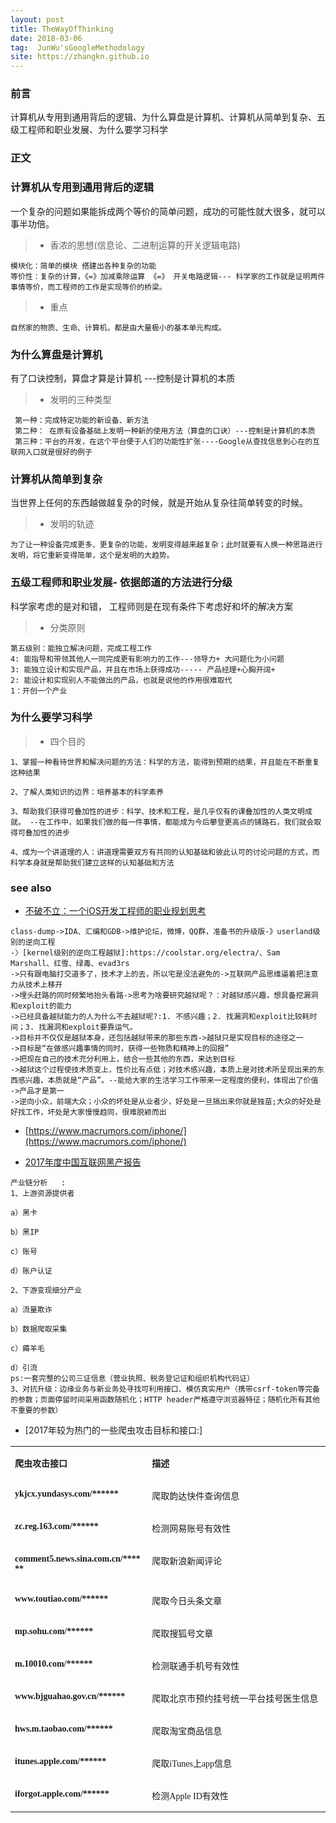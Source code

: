 ```yaml
---
layout: post
title: TheWayOfThinking
date: 2018-03-06
tag:  JunWu'sGoogleMethodology
site: https://zhangkn.github.io
---
```




### 前言

计算机从专用到通用背后的逻辑、为什么算盘是计算机、计算机从简单到复杂、五级工程师和职业发展、为什么要学习科学


### 正文


###  计算机从专用到通用背后的逻辑

一个复杂的问题如果能拆成两个等价的简单问题，成功的可能性就大很多，就可以事半功倍。

>* 香浓的思想(信息论、二进制运算的开关逻辑电路)
```
模块化：简单的模块 搭建出各种复杂的功能
等价性：复杂的计算，《=》加减乘除运算 《=》 开关电路逻辑--- 科学家的工作就是证明两件事情等价，而工程师的工作是实现等价的桥梁。
```
>* 重点
```
自然家的物质、生命、计算机，都是由大量极小的基本单元构成。
```


### 为什么算盘是计算机

有了口诀控制，算盘才算是计算机 ---控制是计算机的本质


>* 发明的三种类型
```
 第一种：完成特定功能的新设备、新方法
 第二种： 在原有设备基础上发明一种新的使用方法（算盘的口诀）---控制是计算机的本质
 第三种：平台的开发，在这个平台便于人们的功能性扩张----Google从查找信息到心在的互联网入口就是很好的例子
```



### 计算机从简单到复杂

当世界上任何的东西越做越复杂的时候，就是开始从复杂往简单转变的时候。

>* 发明的轨迹
```
为了让一种设备完成更多、更复杂的功能，发明变得越来越复杂；此时就要有人换一种思路进行发明，将它重新变得简单，这个是发明的大趋势。
```

### 五级工程师和职业发展- 依据郎道的方法进行分级

科学家考虑的是对和错， 工程师则是在现有条件下考虑好和坏的解决方案

>* 分类原则
```
第五级别：能独立解决问题，完成工程工作
4: 能指导和带领其他人一同完成更有影响力的工作---领导力+ 大问题化为小问题
3: 能独立设计和实现产品，并且在市场上获得成功----- 产品经理+心胸开阔+
2: 能设计和实现别人不能做出的产品，也就是说他的作用很难取代
1：开创一个产业
```

### 为什么要学习科学

>* 四个目的

```
1、掌握一种看待世界和解决问题的方法：科学的方法，能得到预期的结果，并且能在不断重复这种结果

2、了解人类知识的边界：培养基本的科学素养

3、帮助我们获得可叠加性的进步：科学、技术和工程，是几乎仅有的课叠加性的人类文明成就。 --在工作中，如果我们做的每一件事情，都能成为今后攀登更高点的铺路石，我们就会取得可叠加性的进步

4、成为一个讲道理的人：讲道理需要双方有共同的认知基础和彼此认可的讨论问题的方式，而科学本身就是帮助我们建立这样的认知基础和方法

```


### see also

- [不破不立：一个iOS开发工程师的职业规划思考](http://iosre.com/t/ios/689)
```
class-dump->IDA、汇编和GDB->维护论坛，微博，QQ群，准备书的升级版-》userland级别的逆向工程
-〉[kernel级别的逆向工程越狱]:https://coolstar.org/electra/、Sam Marshall、红雪、绿毒、evad3rs
->只有跟电脑打交道多了，技术才上的去，所以宅是没法避免的->互联网产品思维逼着把注意力从技术上移开
->埋头赶路的同时频繁地抬头看路->思考为啥要研究越狱呢？：对越狱感兴趣，想具备挖漏洞和exploit的能力
->已经具备越狱能力的人为什么不去越狱呢?:1. 不感兴趣；2. 找漏洞和exploit比较耗时间；3. 找漏洞和exploit要靠运气。
->目标并不仅仅是越狱本身，还包括越狱带来的那些东西->越狱只是实现目标的途径之一
->目标是“在做感兴趣事情的同时，获得一些物质和精神上的回报”
->把现在自己的技术充分利用上，结合一些其他的东西，来达到目标
->越狱这个过程使技术质变上，性价比有点低；对技术感兴趣，本质上是对技术所呈现出来的东西感兴趣，本质就是“产品”。--能给大家的生活学习工作带来一定程度的便利，体现出了价值
->产品才是第一
->逆向小众，前端大众；小众的坏处是从业者少，好处是一旦搞出来你就是独苗;大众的好处是好找工作，坏处是大家慢慢趋同，很难脱颖而出
```
- [https://www.macrumors.com/iphone/](https://www.macrumors.com/iphone/)

- [2017年度中国互联网黑产报告](https://mp.weixin.qq.com/s/koTpjYRyHqjdcGTHo5Msyw)

```
产业链分析   :
1、上游资源提供者    

a）黑卡    

b）黑IP    

c）账号    

d）账户认证    

2、下游变现细分产业    

a）流量欺诈    

b）数据爬取采集 

c）薅羊毛    

d）引流   
ps:一套完整的公司三证信息（营业执照、税务登记证和组织机构代码证）
3、对抗升级：边缘业务与新业务处寻找可利用接口、模仿真实用户（携带csrf-token等完备的参数；页面停留时间采用函数随机化；HTTP header严格遵守浏览器特征；随机化所有其他不重要的参数）
```
- [2017年较为热门的一些爬虫攻击目标和接口:]
<table width="668"><tbody style="max-width: 100%;box-sizing: border-box !important;word-wrap: break-word !important;"><tr class="" style="max-width: 100%;height: 19px;box-sizing: border-box !important;word-wrap: break-word !important;"><td width="238" valign="top" style="padding: 0px 7px;word-break: break-all;border-bottom-width: 2px;border-color: rgb(153, 153, 153) rgb(153, 153, 153) rgb(102, 102, 102);max-width: 100%;word-wrap: break-word !important;box-sizing: border-box !important;"><p style="max-width: 100%;min-height: 1em;box-sizing: border-box !important;word-wrap: break-word !important;"><span style="max-width: 100%;font-family: 微软雅黑;box-sizing: border-box !important;word-wrap: break-word !important;"><strong style="max-width: 100%;box-sizing: border-box !important;word-wrap: break-word !important;"><span style="max-width: 100%;font-size: 14px;box-sizing: border-box !important;word-wrap: break-word !important;">爬虫攻击接口</span></strong></span></p></td><td width="310" valign="top" style="padding: 0px 7px;word-break: break-all;border-bottom-width: 2px;border-left-style: none;border-top-color: rgb(153, 153, 153);border-right-color: rgb(153, 153, 153);border-bottom-color: rgb(102, 102, 102);max-width: 100%;word-wrap: break-word !important;box-sizing: border-box !important;"><p style="max-width: 100%;min-height: 1em;box-sizing: border-box !important;word-wrap: break-word !important;"><span style="max-width: 100%;font-family: 微软雅黑;box-sizing: border-box !important;word-wrap: break-word !important;"><strong style="max-width: 100%;box-sizing: border-box !important;word-wrap: break-word !important;"><span style="max-width: 100%;font-size: 14px;box-sizing: border-box !important;word-wrap: break-word !important;">描述</span></strong></span></p></td></tr><tr style="max-width: 100%;height: 19px;box-sizing: border-box !important;word-wrap: break-word !important;"><td width="238" valign="top" style="padding: 0px 7px;word-break: break-all;border-color: rgb(153, 153, 153);max-width: 100%;word-wrap: break-word !important;box-sizing: border-box !important;"><p style="max-width: 100%;min-height: 1em;box-sizing: border-box !important;word-wrap: break-word !important;"><span style="max-width: 100%;font-family: 微软雅黑;box-sizing: border-box !important;word-wrap: break-word !important;"><strong style="max-width: 100%;box-sizing: border-box !important;word-wrap: break-word !important;"><span style="max-width: 100%;font-size: 14px;box-sizing: border-box !important;word-wrap: break-word !important;">ykjcx.yundasys.com/******</span></strong></span></p></td><td width="310" valign="top" style="padding: 0px 7px;word-break: break-all;border-left-style: none;border-top-color: rgb(153, 153, 153);border-right-color: rgb(153, 153, 153);border-bottom-color: rgb(153, 153, 153);max-width: 100%;word-wrap: break-word !important;box-sizing: border-box !important;"><p style="max-width: 100%;min-height: 1em;box-sizing: border-box !important;word-wrap: break-word !important;"><span style="max-width: 100%;font-size: 14px;font-family: 微软雅黑;box-sizing: border-box !important;word-wrap: break-word !important;">爬取韵达快件查询信息</span></p></td></tr><tr style="max-width: 100%;height: 19px;box-sizing: border-box !important;word-wrap: break-word !important;"><td width="238" valign="top" style="padding: 0px 7px;word-break: break-all;border-top-style: none;border-right-color: rgb(153, 153, 153);border-bottom-color: rgb(153, 153, 153);border-left-color: rgb(153, 153, 153);max-width: 100%;word-wrap: break-word !important;box-sizing: border-box !important;"><p style="max-width: 100%;min-height: 1em;box-sizing: border-box !important;word-wrap: break-word !important;"><span style="max-width: 100%;font-family: 微软雅黑;box-sizing: border-box !important;word-wrap: break-word !important;"><strong style="max-width: 100%;box-sizing: border-box !important;word-wrap: break-word !important;"><span style="max-width: 100%;font-size: 14px;box-sizing: border-box !important;word-wrap: break-word !important;">zc.reg.163.com/******</span></strong></span></p></td><td width="310" valign="top" style="padding: 0px 7px;word-break: break-all;border-top-style: none;border-left-style: none;border-right-color: rgb(153, 153, 153);border-bottom-color: rgb(153, 153, 153);max-width: 100%;word-wrap: break-word !important;box-sizing: border-box !important;"><p style="max-width: 100%;min-height: 1em;box-sizing: border-box !important;word-wrap: break-word !important;"><span style="max-width: 100%;font-size: 14px;font-family: 微软雅黑;box-sizing: border-box !important;word-wrap: break-word !important;">检测网易账号有效性</span></p></td></tr><tr style="max-width: 100%;height: 19px;box-sizing: border-box !important;word-wrap: break-word !important;"><td width="238" valign="top" style="padding: 0px 7px;word-break: break-all;border-top-style: none;border-right-color: rgb(153, 153, 153);border-bottom-color: rgb(153, 153, 153);border-left-color: rgb(153, 153, 153);max-width: 100%;word-wrap: break-word !important;box-sizing: border-box !important;"><p style="max-width: 100%;min-height: 1em;box-sizing: border-box !important;word-wrap: break-word !important;"><span style="max-width: 100%;font-family: 微软雅黑;box-sizing: border-box !important;word-wrap: break-word !important;"><strong style="max-width: 100%;box-sizing: border-box !important;word-wrap: break-word !important;"><span style="max-width: 100%;font-size: 14px;box-sizing: border-box !important;word-wrap: break-word !important;">comment5.news.sina.com.cn/******</span></strong></span></p></td><td width="310" valign="top" style="padding: 0px 7px;word-break: break-all;border-top-style: none;border-left-style: none;border-right-color: rgb(153, 153, 153);border-bottom-color: rgb(153, 153, 153);max-width: 100%;word-wrap: break-word !important;box-sizing: border-box !important;"><p style="max-width: 100%;min-height: 1em;box-sizing: border-box !important;word-wrap: break-word !important;"><span style="max-width: 100%;font-size: 14px;font-family: 微软雅黑;box-sizing: border-box !important;word-wrap: break-word !important;">爬取新浪新闻评论</span></p></td></tr><tr style="max-width: 100%;height: 19px;box-sizing: border-box !important;word-wrap: break-word !important;"><td width="238" valign="top" style="padding: 0px 7px;word-break: break-all;border-top-style: none;border-right-color: rgb(153, 153, 153);border-bottom-color: rgb(153, 153, 153);border-left-color: rgb(153, 153, 153);max-width: 100%;word-wrap: break-word !important;box-sizing: border-box !important;"><p style="max-width: 100%;min-height: 1em;box-sizing: border-box !important;word-wrap: break-word !important;"><span style="max-width: 100%;font-family: 微软雅黑;box-sizing: border-box !important;word-wrap: break-word !important;"><strong style="max-width: 100%;box-sizing: border-box !important;word-wrap: break-word !important;"><span style="max-width: 100%;font-size: 14px;box-sizing: border-box !important;word-wrap: break-word !important;">www.toutiao.com/******</span></strong></span></p></td><td width="310" valign="top" style="padding: 0px 7px;word-break: break-all;border-top-style: none;border-left-style: none;border-right-color: rgb(153, 153, 153);border-bottom-color: rgb(153, 153, 153);max-width: 100%;word-wrap: break-word !important;box-sizing: border-box !important;"><p style="max-width: 100%;min-height: 1em;box-sizing: border-box !important;word-wrap: break-word !important;"><span style="max-width: 100%;font-size: 14px;font-family: 微软雅黑;box-sizing: border-box !important;word-wrap: break-word !important;">爬取今日头条文章</span></p></td></tr><tr style="max-width: 100%;height: 19px;box-sizing: border-box !important;word-wrap: break-word !important;"><td width="238" valign="top" style="padding: 0px 7px;word-break: break-all;border-top-style: none;border-right-color: rgb(153, 153, 153);border-bottom-color: rgb(153, 153, 153);border-left-color: rgb(153, 153, 153);max-width: 100%;word-wrap: break-word !important;box-sizing: border-box !important;"><p style="max-width: 100%;min-height: 1em;box-sizing: border-box !important;word-wrap: break-word !important;"><span style="max-width: 100%;font-family: 微软雅黑;box-sizing: border-box !important;word-wrap: break-word !important;"><strong style="max-width: 100%;box-sizing: border-box !important;word-wrap: break-word !important;"><span style="max-width: 100%;font-size: 14px;box-sizing: border-box !important;word-wrap: break-word !important;">mp.sohu.com/******</span></strong></span></p></td><td width="310" valign="top" style="padding: 0px 7px;word-break: break-all;border-top-style: none;border-left-style: none;border-right-color: rgb(153, 153, 153);border-bottom-color: rgb(153, 153, 153);max-width: 100%;word-wrap: break-word !important;box-sizing: border-box !important;"><p style="max-width: 100%;min-height: 1em;box-sizing: border-box !important;word-wrap: break-word !important;"><span style="max-width: 100%;font-size: 14px;font-family: 微软雅黑;box-sizing: border-box !important;word-wrap: break-word !important;">爬取搜狐号文章</span></p></td></tr><tr style="max-width: 100%;height: 19px;box-sizing: border-box !important;word-wrap: break-word !important;"><td width="238" valign="top" style="padding: 0px 7px;word-break: break-all;border-top-style: none;border-right-color: rgb(153, 153, 153);border-bottom-color: rgb(153, 153, 153);border-left-color: rgb(153, 153, 153);max-width: 100%;word-wrap: break-word !important;box-sizing: border-box !important;"><p style="max-width: 100%;min-height: 1em;box-sizing: border-box !important;word-wrap: break-word !important;"><span style="max-width: 100%;font-family: 微软雅黑;box-sizing: border-box !important;word-wrap: break-word !important;"><strong style="max-width: 100%;box-sizing: border-box !important;word-wrap: break-word !important;"><span style="max-width: 100%;font-size: 14px;box-sizing: border-box !important;word-wrap: break-word !important;">m.10010.com/******</span></strong></span></p></td><td width="310" valign="top" style="padding: 0px 7px;word-break: break-all;border-top-style: none;border-left-style: none;border-right-color: rgb(153, 153, 153);border-bottom-color: rgb(153, 153, 153);max-width: 100%;word-wrap: break-word !important;box-sizing: border-box !important;"><p style="max-width: 100%;min-height: 1em;box-sizing: border-box !important;word-wrap: break-word !important;"><span style="max-width: 100%;font-size: 14px;font-family: 微软雅黑;box-sizing: border-box !important;word-wrap: break-word !important;">检测联通手机号有效性</span></p></td></tr><tr style="max-width: 100%;height: 19px;box-sizing: border-box !important;word-wrap: break-word !important;"><td width="238" valign="top" style="padding: 0px 7px;word-break: break-all;border-top-style: none;border-right-color: rgb(153, 153, 153);border-bottom-color: rgb(153, 153, 153);border-left-color: rgb(153, 153, 153);max-width: 100%;word-wrap: break-word !important;box-sizing: border-box !important;"><p style="max-width: 100%;min-height: 1em;box-sizing: border-box !important;word-wrap: break-word !important;"><span style="max-width: 100%;font-family: 微软雅黑;box-sizing: border-box !important;word-wrap: break-word !important;"><strong style="max-width: 100%;box-sizing: border-box !important;word-wrap: break-word !important;"><span style="max-width: 100%;font-size: 14px;box-sizing: border-box !important;word-wrap: break-word !important;">www.bjguahao.gov.cn/******</span></strong></span></p></td><td width="310" valign="top" style="padding: 0px 7px;word-break: break-all;border-top-style: none;border-left-style: none;border-right-color: rgb(153, 153, 153);border-bottom-color: rgb(153, 153, 153);max-width: 100%;word-wrap: break-word !important;box-sizing: border-box !important;"><p style="max-width: 100%;min-height: 1em;box-sizing: border-box !important;word-wrap: break-word !important;"><span style="max-width: 100%;font-size: 14px;font-family: 微软雅黑;box-sizing: border-box !important;word-wrap: break-word !important;">爬取北京市预约挂号统一平台挂号医生信息</span></p></td></tr><tr style="max-width: 100%;height: 19px;box-sizing: border-box !important;word-wrap: break-word !important;"><td width="238" valign="top" style="padding: 0px 7px;word-break: break-all;border-top-style: none;border-right-color: rgb(153, 153, 153);border-bottom-color: rgb(153, 153, 153);border-left-color: rgb(153, 153, 153);max-width: 100%;word-wrap: break-word !important;box-sizing: border-box !important;"><p style="max-width: 100%;min-height: 1em;box-sizing: border-box !important;word-wrap: break-word !important;"><span style="max-width: 100%;font-family: 微软雅黑;box-sizing: border-box !important;word-wrap: break-word !important;"><strong style="max-width: 100%;box-sizing: border-box !important;word-wrap: break-word !important;"><span style="max-width: 100%;font-size: 14px;box-sizing: border-box !important;word-wrap: break-word !important;">hws.m.taobao.com/******</span></strong></span></p></td><td width="310" valign="top" style="padding: 0px 7px;word-break: break-all;border-top-style: none;border-left-style: none;border-right-color: rgb(153, 153, 153);border-bottom-color: rgb(153, 153, 153);max-width: 100%;word-wrap: break-word !important;box-sizing: border-box !important;"><p style="max-width: 100%;min-height: 1em;box-sizing: border-box !important;word-wrap: break-word !important;"><span style="max-width: 100%;font-size: 14px;font-family: 微软雅黑;box-sizing: border-box !important;word-wrap: break-word !important;">爬取淘宝商品信息</span></p></td></tr><tr style="max-width: 100%;height: 19px;box-sizing: border-box !important;word-wrap: break-word !important;"><td width="238" valign="top" style="padding: 0px 7px;word-break: break-all;border-top-style: none;border-right-color: rgb(153, 153, 153);border-bottom-color: rgb(153, 153, 153);border-left-color: rgb(153, 153, 153);max-width: 100%;word-wrap: break-word !important;box-sizing: border-box !important;"><p style="max-width: 100%;min-height: 1em;box-sizing: border-box !important;word-wrap: break-word !important;"><span style="max-width: 100%;font-family: 微软雅黑;box-sizing: border-box !important;word-wrap: break-word !important;"><strong style="max-width: 100%;box-sizing: border-box !important;word-wrap: break-word !important;"><span style="max-width: 100%;font-size: 14px;box-sizing: border-box !important;word-wrap: break-word !important;">itunes.apple.com/******</span></strong></span></p></td><td width="310" valign="top" style="padding: 0px 7px;word-break: break-all;border-top-style: none;border-left-style: none;border-right-color: rgb(153, 153, 153);border-bottom-color: rgb(153, 153, 153);max-width: 100%;word-wrap: break-word !important;box-sizing: border-box !important;"><p style="max-width: 100%;min-height: 1em;box-sizing: border-box !important;word-wrap: break-word !important;"><span style="max-width: 100%;font-size: 14px;font-family: 微软雅黑;box-sizing: border-box !important;word-wrap: break-word !important;">爬取iTunes上app信息</span></p></td></tr><tr style="max-width: 100%;height: 19px;box-sizing: border-box !important;word-wrap: break-word !important;"><td width="238" valign="top" style="padding: 0px 7px;word-break: break-all;border-top-style: none;border-right-color: rgb(153, 153, 153);border-bottom-color: rgb(153, 153, 153);border-left-color: rgb(153, 153, 153);max-width: 100%;word-wrap: break-word !important;box-sizing: border-box !important;"><p style="max-width: 100%;min-height: 1em;box-sizing: border-box !important;word-wrap: break-word !important;"><span style="max-width: 100%;font-family: 微软雅黑;box-sizing: border-box !important;word-wrap: break-word !important;"><strong style="max-width: 100%;box-sizing: border-box !important;word-wrap: break-word !important;"><span style="max-width: 100%;font-size: 14px;box-sizing: border-box !important;word-wrap: break-word !important;">iforgot.apple.com/******</span></strong></span></p></td><td width="310" valign="top" style="padding: 0px 7px;word-break: break-all;border-top-style: none;border-left-style: none;border-right-color: rgb(153, 153, 153);border-bottom-color: rgb(153, 153, 153);max-width: 100%;word-wrap: break-word !important;box-sizing: border-box !important;"><p style="max-width: 100%;min-height: 1em;box-sizing: border-box !important;word-wrap: break-word !important;"><span style="max-width: 100%;font-size: 14px;font-family: 微软雅黑;box-sizing: border-box !important;word-wrap: break-word !important;">检测Apple ID有效性</span></p></td></tr></tbody></table>
